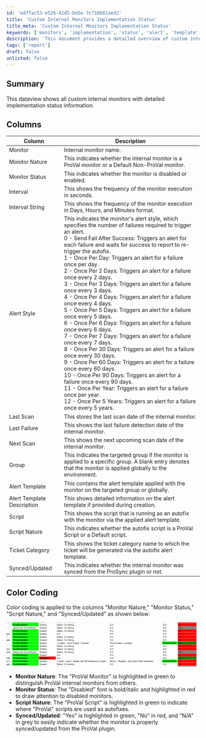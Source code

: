 ```yaml
---
id: 'ed7fac53-e526-41d5-be5e-7c710b01aed2'
title: 'Custom Internal Monitors Implementation Status'
title_meta: 'Custom Internal Monitors Implementation Status'
keywords: ['monitors', 'implementation', 'status', 'alert', 'template', 'sync', 'script', 'failure', 'scan', 'group']
description: 'This document provides a detailed overview of custom internal monitors, including their implementation status, alert styles, execution intervals, and color coding for easy identification of monitor nature and status. It serves as a comprehensive guide for managing and understanding internal monitoring processes.'
tags: ['report']
draft: false
unlisted: false
---
```


## Summary

This dataview shows all custom internal monitors with detailed implementation status information.

## Columns

| Column                    | Description                                                                                                                                                                                                                                                                                                                                                                                                                                                                                                                                                                                                                       |
|---------------------------|-----------------------------------------------------------------------------------------------------------------------------------------------------------------------------------------------------------------------------------------------------------------------------------------------------------------------------------------------------------------------------------------------------------------------------------------------------------------------------------------------------------------------------------------------------------------------------------------------------------------------------------|
| Monitor                   | Internal monitor name.                                                                                                                                                                                                                                                                                                                                                                                                                                                                                                                                                                                                             |
| Monitor Nature            | This indicates whether the internal monitor is a ProVal monitor or a Default Non-ProVal monitor.                                                                                                                                                                                                                                                                                                                                                                                                                                                                                                                                          |
| Monitor Status            | This indicates whether the monitor is disabled or enabled.                                                                                                                                                                                                                                                                                                                                                                                                                                                                                                                                                                              |
| Interval                  | This shows the frequency of the monitor execution in seconds.                                                                                                                                                                                                                                                                                                                                                                                                                                                                                                                                                                 |
| Interval String           | This shows the frequency of the monitor execution in Days, Hours, and Minutes format.                                                                                                                                                                                                                                                                                                                                                                                                                                                                                                                                                   |
| Alert Style               | This indicates the monitor's alert style, which specifies the number of failures required to trigger an alert. <br> 0 - Send Fail After Success: Triggers an alert for each failure and waits for success to report to re-trigger the autofix. <br> 1 - Once Per Day: Triggers an alert for a failure once per day. <br> 2 - Once Per 2 Days: Triggers an alert for a failure once every 2 days. <br> 3 - Once Per 3 Days: Triggers an alert for a failure once every 3 days. <br> 4 - Once Per 4 Days: Triggers an alert for a failure once every 4 days. <br> 5 - Once Per 5 Days: Triggers an alert for a failure once every 5 days. <br> 6 - Once Per 6 Days: Triggers an alert for a failure once every 6 days. <br> 7 - Once Per 7 Days: Triggers an alert for a failure once every 7 days. <br> 8 - Once Per 30 Days: Triggers an alert for a failure once every 30 days. <br> 9 - Once Per 60 Days: Triggers an alert for a failure once every 60 days. <br> 10 - Once Per 90 Days: Triggers an alert for a failure once every 90 days. <br> 11 - Once Per Year: Triggers an alert for a failure once per year. <br> 12 - Once Per 5 Years: Triggers an alert for a failure once every 5 years. |
| Last Scan                 | This stores the last scan date of the internal monitor.                                                                                                                                                                                                                                                                                                                                                                                                                                                                                                                                                                                |
| Last Failure              | This shows the last failure detection date of the internal monitor.                                                                                                                                                                                                                                                                                                                                                                                                                                                                                                                                                                      |
| Next Scan                 | This shows the next upcoming scan date of the internal monitor.                                                                                                                                                                                                                                                                                                                                                                                                                                                                                                                                                                          |
| Group                     | This indicates the targeted group if the monitor is applied to a specific group. A blank entry denotes that the monitor is applied globally to the environment.                                                                                                                                                                                                                                                                                                                                                                                                                                                                                       |
| Alert Template            | This contains the alert template applied with the monitor on the targeted group or globally.                                                                                                                                                                                                                                                                                                                                                                                                                                                                                                                                             |
| Alert Template Description | This shows detailed information on the alert template if provided during creation.                                                                                                                                                                                                                                                                                                                                                                                                                                                                                                                                             |
| Script                    | This shows the script that is running as an autofix with the monitor via the applied alert template.                                                                                                                                                                                                                                                                                                                                                                                                                                                                                                                            |
| Script Nature             | This indicates whether the autofix script is a ProVal Script or a Default script.                                                                                                                                                                                                                                                                                                                                                                                                                                                                                                                                                           |
| Ticket Category           | This shows the ticket category name to which the ticket will be generated via the autofix alert template.                                                                                                                                                                                                                                                                                                                                                                                                                                                                                                                              |
| Synced/Updated            | This indicates whether the internal monitor was synced from the ProSync plugin or not.                                                                                                                                                                                                                                                                                                                                                                                                                                                                                                                                                     |

## Color Coding

Color coding is applied to the columns "Monitor Nature," "Monitor Status," "Script Nature," and "Synced/Updated" as shown below:

![Color Coding](../../../static/img/All-Internal-Monitor-Detailed-Report/image_1.png)

- **Monitor Nature**: The "ProVal Monitor" is highlighted in green to distinguish ProVal internal monitors from others.
- **Monitor Status**: The "Disabled" font is bold/italic and highlighted in red to draw attention to disabled monitors.
- **Script Nature**: The "ProVal Script" is highlighted in green to indicate where "ProVal" scripts are used as autofixes.
- **Synced/Updated**: "Yes" is highlighted in green, "No" in red, and "N/A" in grey to easily indicate whether the monitor is properly synced/updated from the ProVal plugin.
